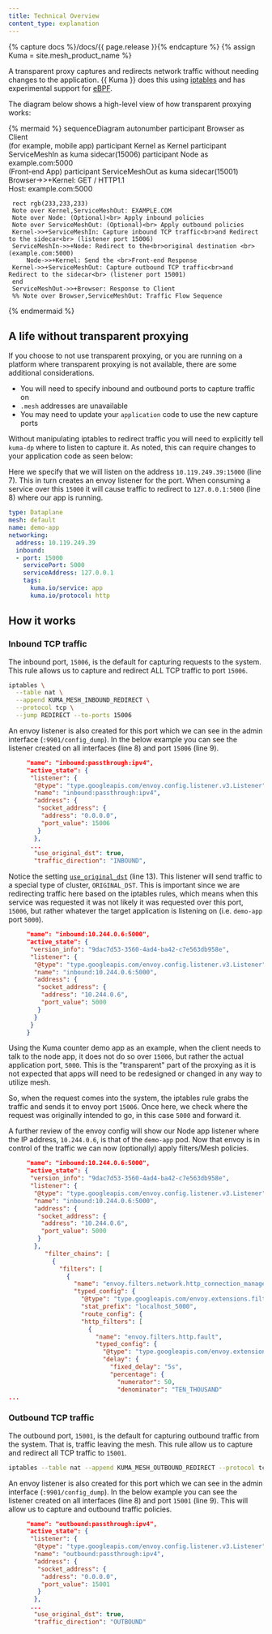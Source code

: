 ```yaml
---
title: Technical Overview
content_type: explanation
---
```


{% capture docs %}/docs/{{ page.release }}{% endcapture %}
{% assign Kuma = site.mesh_product_name %}

A transparent proxy captures and redirects network traffic without needing changes to the application. {{ Kuma }} does this using [iptables](https://linux.die.net/man/8/iptables) and has experimental support for [eBPF](https://ebpf.io).

The diagram below shows a high-level view of how transparent proxying works:

<!-- vale Vale.Spelling = NO -->
{% mermaid %}
 sequenceDiagram
 autonumber
     participant Browser as Client<br>(for example, mobile app)
     participant Kernel as Kernel
     participant ServiceMeshIn as kuma sidecar(15006)
     participant Node as example.com:5000<br>(Front-end App)
     participant ServiceMeshOut as kuma sidecar(15001)
     Browser->>+Kernel: GET / HTTP1.1<br>Host: example.com:5000
 
     rect rgb(233,233,233)
     Note over Kernel,ServiceMeshOut: EXAMPLE.COM
     Note over Node: (Optional)<br> Apply inbound policies
     Note over ServiceMeshOut: (Optional)<br> Apply outbound policies
     Kernel->>+ServiceMeshIn: Capture inbound TCP traffic<br>and Redirect to the sidecar<br> (listener port 15006)
     ServiceMeshIn->>+Node: Redirect to the<br>original destination <br>(example.com:5000)
         Node->>+Kernel: Send the <br>Front-end Response
     Kernel->>+ServiceMeshOut: Capture outbound TCP traffic<br>and Redirect to the sidecar<br> (listener port 15001)
     end
     ServiceMeshOut->>+Browser: Response to Client
     %% Note over Browser,ServiceMeshOut: Traffic Flow Sequence
{% endmermaid %}
<!-- vale Vale.Spelling = YES -->

## A life without transparent proxying

If you choose to not use transparent proxying, or you are running on a platform where transparent proxying is not available, there are some additional considerations.

- You will need to specify inbound and outbound ports to capture traffic on
- `.mesh` addresses are unavailable
- You may need to update your `application` code to use the new capture ports

Without manipulating iptables to redirect traffic you will need to explicitly tell `kuma-dp` where to listen to capture it. As noted, this can require changes to your application code as seen below:

Here we specify that we will listen on the address `10.119.249.39:15000` (line 7). This in turn creates an envoy listener for the port. When consuming a service over this `15000` it will cause traffic to redirect to `127.0.0.1:5000` (line 8) where our app is running. 

```yaml
type: Dataplane
mesh: default
name: demo-app
networking:
  address: 10.119.249.39
  inbound:
  - port: 15000
    servicePort: 5000
    serviceAddress: 127.0.0.1
    tags:
      kuma.io/service: app
      kuma.io/protocol: http
```

## How it works

<!-- vale Google.Headings = NO -->
### Inbound TCP traffic
<!-- vale Google.Headings = YES -->

The inbound port, `15006`, is the default for capturing requests to the system. This rule allows us to capture and redirect ALL TCP traffic to port `15006`.

```sh
iptables \
  --table nat \
  --append KUMA_MESH_INBOUND_REDIRECT \
  --protocol tcp \
  --jump REDIRECT --to-ports 15006
```

An envoy listener is also created for this port which we can see in the admin interface (`:9901/config_dump`). In the below example you can see the listener created on all interfaces (line 8) and port `15006` (line 9).

```json
     "name": "inbound:passthrough:ipv4",
     "active_state": {
      "listener": {
       "@type": "type.googleapis.com/envoy.config.listener.v3.Listener",
       "name": "inbound:passthrough:ipv4",
       "address": {
        "socket_address": {
         "address": "0.0.0.0",
         "port_value": 15006
        }
       },
      ...
       "use_original_dst": true,
       "traffic_direction": "INBOUND",
```

Notice the setting [`use_original_dst`](https://www.envoyproxy.io/docs/envoy/latest/api-v3/config/listener/v3/listener.proto) (line 13). This listener will send traffic to a special type of cluster, `ORIGINAL_DST`. This is important since we are redirecting traffic here based on the iptables rules, which means when this service was requested it was not likely it was requested over this port, `15006`, but rather whatever the target application is listening on (i.e. `demo-app` port `5000`).

```json
     "name": "inbound:10.244.0.6:5000",
     "active_state": {
      "version_info": "9dac7d53-3560-4ad4-ba42-c7e563db958e",
      "listener": {
       "@type": "type.googleapis.com/envoy.config.listener.v3.Listener",
       "name": "inbound:10.244.0.6:5000",
       "address": {
        "socket_address": {
         "address": "10.244.0.6",
         "port_value": 5000
        }
       }
      }
     }
```

Using the Kuma counter demo app as an example, when the client needs to talk to the node app, it does not do so over `15006`, but rather the actual application port, `5000`. This is the "transparent" part of the proxying as it is not expected that apps will need to be redesigned or changed in any way to utilize mesh.

So, when the request comes into the system, the iptables rule grabs the traffic and sends it to envoy port `15006`. Once here, we check where the request was originally intended to go, in this case `5000` and forward it.

A further review of the envoy config will show our Node app listener where the IP address, `10.244.0.6`, is that of the `demo-app` pod. Now that envoy is in control of the traffic we can now (optionally) apply filters/Mesh policies.

```json
     "name": "inbound:10.244.0.6:5000",
     "active_state": {
      "version_info": "9dac7d53-3560-4ad4-ba42-c7e563db958e",
      "listener": {
       "@type": "type.googleapis.com/envoy.config.listener.v3.Listener",
       "name": "inbound:10.244.0.6:5000",
       "address": {
        "socket_address": {
         "address": "10.244.0.6",
         "port_value": 5000
        }
       },
          "filter_chains": [
            {
              "filters": [
                {
                  "name": "envoy.filters.network.http_connection_manager",
                  "typed_config": {
                    "@type": "type.googleapis.com/envoy.extensions.filters.network.http_connection_manager.v3.HttpConnectionManager",
                    "stat_prefix": "localhost_5000",
                    "route_config": {
                    "http_filters": [
                      {
                        "name": "envoy.filters.http.fault",
                        "typed_config": {
                          "@type": "type.googleapis.com/envoy.extensions.filters.http.fault.v3.HTTPFault",
                          "delay": {
                            "fixed_delay": "5s",
                            "percentage": {
                              "numerator": 50,
                              "denominator": "TEN_THOUSAND"
...
```

<!-- vale Google.Headings = NO -->
### Outbound TCP traffic
<!-- vale Google.Headings = YES -->

The outbound port, `15001`, is the default for capturing outbound traffic from the system. That is, traffic leaving the mesh. This rule allow us to capture and redirect all TCP traffic to `15001`.

```sh
iptables --table nat --append KUMA_MESH_OUTBOUND_REDIRECT --protocol tcp --jump REDIRECT --to-ports 15001
```

An envoy listener is also created for this port which we can see in the admin interface (`:9901/config_dump`). In the below example you can see the listener created on all interfaces (line 8) and port `15001` (line 9). This will allow us to capture and outbound traffic policies.

```json
     "name": "outbound:passthrough:ipv4",
     "active_state": {
      "listener": {
       "@type": "type.googleapis.com/envoy.config.listener.v3.Listener",
       "name": "outbound:passthrough:ipv4",
       "address": {
        "socket_address": {
         "address": "0.0.0.0",
         "port_value": 15001
        }
       },
      ...
       "use_original_dst": true,
       "traffic_direction": "OUTBOUND"
```
